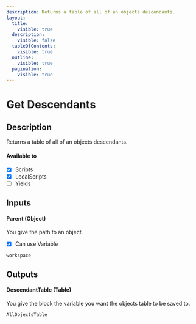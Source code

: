 ```yaml
---
description: Returns a table of all of an objects descendants.
layout:
  title:
    visible: true
  description:
    visible: false
  tableOfContents:
    visible: true
  outline:
    visible: true
  pagination:
    visible: true
---
```


# Get Descendants

## Description

Returns a table of all of an objects descendants.

#### Available to

* [x] Scripts
* [x] LocalScripts
* [ ] Yields

## Inputs

#### Parent (Object)

You give the path to an object.

* [x] Can use Variable

```
workspace
```

## Outputs

#### DescendantTable (Table)

You give the block the variable you want the objects table to be saved to.

```
AllObjectsTable
```
